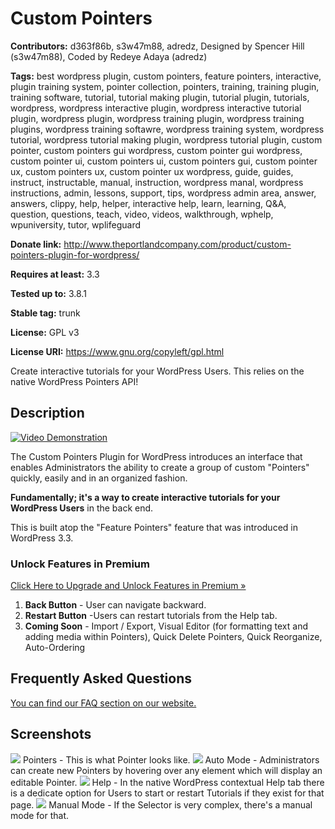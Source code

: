 # Custom Pointers #
**Contributors:** d363f86b, s3w47m88, adredz, Designed by Spencer Hill (s3w47m88), Coded by Redeye Adaya (adredz)

**Tags:** best wordpress plugin, custom pointers, feature pointers, interactive, plugin training system, pointer collection, pointers, training, training plugin, training software, tutorial, tutorial making plugin, tutorial plugin, tutorials, wordpress, wordpress interactive plugin, wordpress interactive tutorial plugin, wordpress plugin, wordpress training plugin, wordpress training plugins, wordpress training softawre, wordpress training system, wordpress tutorial, wordpress tutorial making plugin, wordpress tutorial plugin, custom pointer, custom pointers gui wordpress, custom pointer gui wordpress, custom pointer ui, custom pointers ui, custom pointers gui, custom pointer ux, custom pointers ux, custom pointer ux wordpress, guide, guides, instruct, instructable, manual, instruction, wordpress manal, wordpress instructions, admin, lessons, support, tips, wordpress admin area, answer, answers, clippy, help, helper, interactive help, learn, learning, Q&A, question, questions, teach, video, videos, walkthrough, wphelp, wpuniversity, tutor, wplifeguard

**Donate link:** http://www.theportlandcompany.com/product/custom-pointers-plugin-for-wordpress/ 

**Requires at least:** 3.3

**Tested up to:** 3.8.1

**Stable tag:** trunk

**License:** GPL v3

**License URI:** https://www.gnu.org/copyleft/gpl.html

Create interactive tutorials for your WordPress Users. This relies on the native WordPress Pointers API!

## Description ##
[![Video Demonstration](http://www.theportlandcompany.com/wp-content/uploads/2014/04/youtube.png)](https://www.youtube.com/watch?v=RaJV0EySXuU)


The Custom Pointers Plugin for WordPress introduces an interface that enables Administrators the ability to create a group of custom "Pointers" quickly, easily and in an organized fashion.

**Fundamentally; it's a way to create interactive tutorials for your WordPress Users** in the back end.

This is built atop the "Feature Pointers" feature that was introduced in WordPress 3.3.

### Unlock Features in Premium ###
[Click Here to Upgrade and Unlock Features in Premium »](http://www.theportlandcompany.com/product/custom-pointers-plugin-for-wordpress/)

1. **Back Button** - User can navigate backward.
2. **Restart Button** -Users can restart tutorials from the Help tab.
3. **Coming Soon** - Import / Export, Visual Editor (for formatting text and adding media within Pointers), Quick Delete Pointers, Quick Reorganize, Auto-Ordering

## Frequently Asked Questions ##
[You can find our FAQ section on our website.](http://www.theportlandcompany.com/forums/forum/custom-pointers-plugin-wordpress/)

## Screenshots ##
![](http://www.theportlandcompany.com/wp-content/uploads/2014/04/screenshot-1.png)
Pointers - This is what Pointer looks like.
![](http://www.theportlandcompany.com/wp-content/uploads/2014/04/screenshot-2.png)
Auto Mode - Administrators can create new Pointers by hovering over any element which will display an editable Pointer.
![](http://www.theportlandcompany.com/wp-content/uploads/2014/04/screenshot-3.png)
Help - In the native WordPress contextual Help tab there is a dedicate option for Users to start or restart Tutorials if they exist for that page.
![](http://www.theportlandcompany.com/wp-content/uploads/2014/04/screenshot-4.png)
Manual Mode - If the Selector is very complex, there's a manual mode for that.